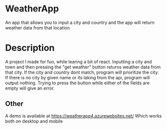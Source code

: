 # WeatherApp
An app that allows you to input a city and country and the app will return weather data from that location
# Description
A project I made for fun, while learing a bit of react. Inputting a city and town and then pressing the "get weather" button returns weather data from that city.
If the city and country dont match, program will prioritize the city. If there is no city by given name or its laking from the api, program will output nothing.
Trying to press the button while either of the fields are empty will give an error. 
## Other
A demo is available at
https://weatherapp4.azurewebsites.net/
Which works both on desktop and mobile
